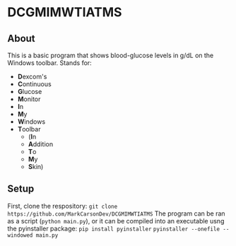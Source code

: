 # DCGMIMWTIATMS

## About
This is a basic program that shows blood-glucose levels in g/dL on the Windows toolbar.
Stands for:

- **D**excom's
- **C**ontinuous
- **G**lucose
- **M**onitor
- **I**n
- **M**y
- **W**indows
- **T**oolbar
    - (**I**n
    - **A**ddition
    - **T**o
    - **M**y
    - **S**kin)

## Setup
First, clone the respository:
`git clone https://github.com/MarkCarsonDev/DCGMIMWTIATMS`
The program can be ran as a script (`python main.py`), or it can be compiled into an executable usng the pyinstaller package:
`pip install pyinstaller`
`pyinstaller --onefile --windowed main.py`